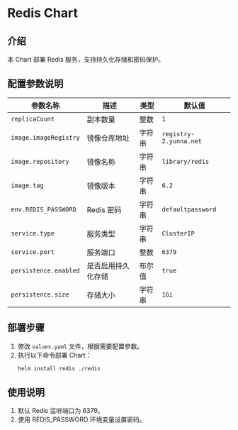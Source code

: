 # Redis Chart

## 介绍
本 Chart 部署 Redis 服务，支持持久化存储和密码保护。

## 配置参数说明

| 参数名称               | 描述                | 类型   | 默认值             |
|------------------------|---------------------|--------|--------------------|
| `replicaCount`         | 副本数量            | 整数   | `1`                |
| `image.imageRegistry`  | 镜像仓库地址        | 字符串 | `registry-2.yunna.net` |
| `image.repository`     | 镜像名称            | 字符串 | `library/redis`    |
| `image.tag`            | 镜像版本            | 字符串 | `6.2`              |
| `env.REDIS_PASSWORD`   | Redis 密码          | 字符串 | `defaultpassword`  |
| `service.type`         | 服务类型            | 字符串 | `ClusterIP`        |
| `service.port`         | 服务端口            | 整数   | `6379`             |
| `persistence.enabled`  | 是否启用持久化存储  | 布尔值 | `true`             |
| `persistence.size`     | 存储大小            | 字符串 | `1Gi`              |

## 部署步骤
1. 修改 `values.yaml` 文件，根据需要配置参数。
2. 执行以下命令部署 Chart：
   ```bash
   helm install redis ./redis
## 使用说明
1. 默认 Redis 监听端口为 6379。
2. 使用 REDIS_PASSWORD 环境变量设置密码。